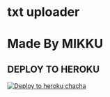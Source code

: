 # txt uploader

# Made By MIKKU


## DEPLOY TO HEROKU


[![Deploy to heroku chacha](https://www.herokucdn.com/deploy/button.svg)](https://dashboard.heroku.com/new?template=https://github.com/Krishna3000300/Txtttttiggeerr)
